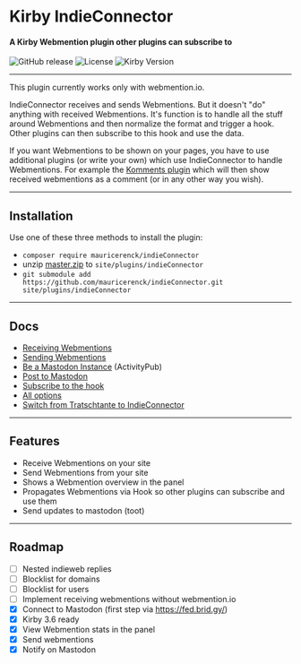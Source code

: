 # Kirby IndieConnector
#### A Kirby Webmention plugin other plugins can subscribe to

![GitHub release](https://img.shields.io/github/release/mauricerenck/indieConnector.svg?maxAge=1800) ![License](https://img.shields.io/github/license/mashape/apistatus.svg) ![Kirby Version](https://img.shields.io/badge/Kirby-3%2B-black.svg)

---

This plugin currently works only with webmention.io.

IndieConnector receives and sends Webmentions. But it doesn't "do" anything with received Webmentions. It's function is to handle all the stuff around Webmentions and then normalize the format and trigger a hook. Other plugins can then subscribe to this hook and use the data.

If you want Webmentions to be shown on your pages, you have to use additional plugins (or write your own) which use IndieConnector to handle Webmentions. For example the [Komments plugin](https://github.com/mauricerenck/komments) which will then show received webmentions as a comment (or in any other way you wish).

---
## Installation

Use one of these three methods to install the plugin:

- `composer require mauricerenck/indieConnector`
- unzip [master.zip](https://github.com/mauricerenck/indieConnector/releases/latest) to `site/plugins/indieConnector`
- `git submodule add https://github.com/mauricerenck/indieConnector.git site/plugins/indieConnector`

---

## Docs

* [Receiving Webmentions](docs/receiving.md)
* [Sending Webmentions](docs/sending.md)
* [Be a Mastodon Instance](docs/activitypub.md) (ActivityPub)
* [Post to Mastodon](docs/mastodon.md)
* [Subscribe to the hook](docs/hook.md)
* [All options](docs/options.md)
* [Switch from Tratschtante to IndieConnector](docs/switch.md)
---

## Features

- Receive Webmentions on your site
- Send Webmentions from your site
- Shows a Webmention overview in the panel
- Propagates Webmentions via Hook so other plugins can subscribe and use them
- Send updates to mastodon (toot)

---

## Roadmap 

- [ ] Nested indieweb replies
- [ ] Blocklist for domains
- [ ] Blocklist for users
- [ ] Implement receiving webmentions without webmention.io
- [x] Connect to Mastodon (first step via https://fed.brid.gy/)
- [x] Kirby 3.6 ready
- [x] View Webmention stats in the panel
- [x] Send webmentions
- [x] Notify on Mastodon
